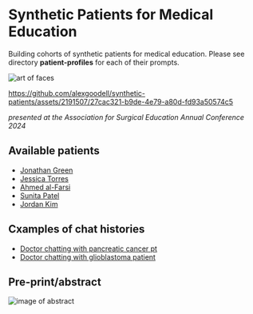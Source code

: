 # Synthetic Patients for Medical Education
Building cohorts of synthetic patients for medical education. Please see directory **patient-profiles** for each of their prompts. 

![art of faces](images/all.png)

https://github.com/alexgoodell/synthetic-patients/assets/2191507/27cac321-b9de-4e79-a80d-fd93a50574c5

_presented at the Association for Surgical Education Annual Conference 2024_

## Available patients
- [Jonathan Green](https://chat.openai.com/g/g-sW6zB8ScQ-synthetic-patient-jonathan-green)
- [Jessica Torres](https://chat.openai.com/g/g-hTsJtDTqv-synthetic-patient-jessica-torres)
- [Ahmed al-Farsi](https://chat.openai.com/g/g-YnPVTS8vU-synthetic-patient-ahmed-al-farsi)
- [Sunita Patel](https://chat.openai.com/g/g-WxcZeVGcq-synthetic-patient-sunita-patel)
- [Jordan Kim](https://chat.openai.com/g/g-9ijb6BUVB-synthetic-patient-jordan-kim)

## Cxamples of chat histories
- [Doctor chatting with pancreatic cancer pt](https://chat.openai.com/share/4007554e-6739-4fc1-90f2-66bc688f1bb7)
- [Doctor chatting with glioblastoma patient](https://chat.openai.com/share/7fa6e0fe-5e2e-4b6f-89cb-4a014afce991)

## Pre-print/abstract

![image of abstract](abstract.png)



